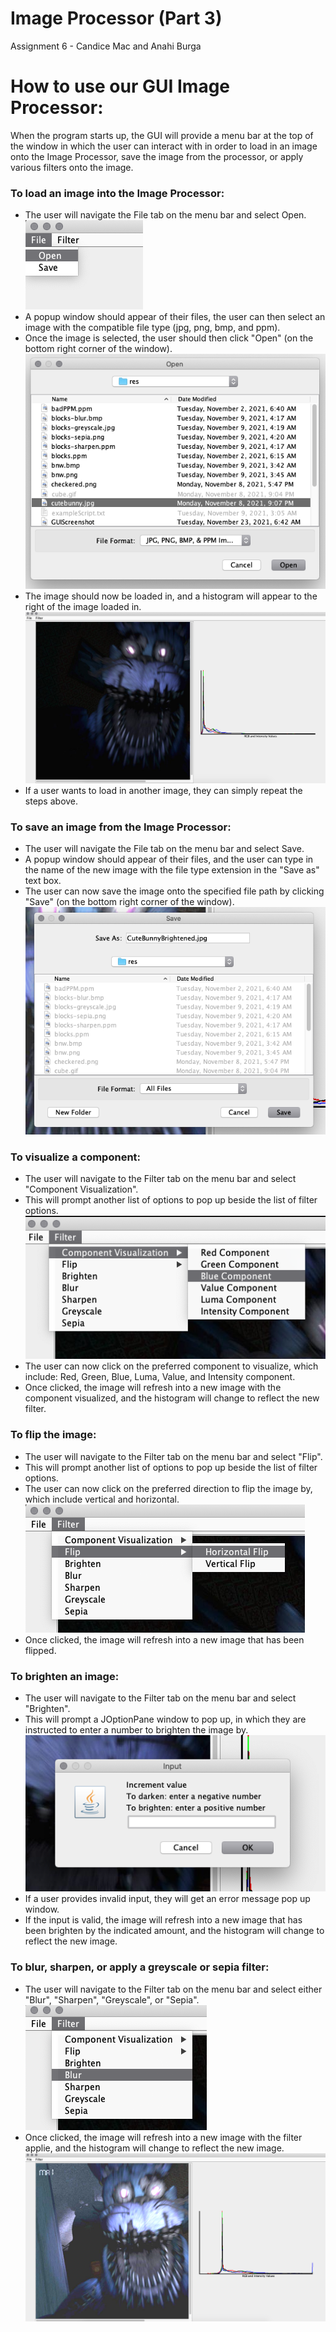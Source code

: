# Image Processor (Part 3)
Assignment 6 - Candice Mac and Anahi Burga

# How to use our GUI Image Processor:
When the program starts up, the GUI will provide a menu bar at the top of the window in which the user can interact with in order
to load in an image onto the Image Processor, save the image from the processor, or apply various filters onto the image.

### To load an image into the Image Processor:
  - The user will navigate the File tab on the menu bar and select Open.
  ![](res/GUILoad.png)
  - A popup window should appear of their files, the user can then select an image with the compatible file type (jpg, png, bmp, 
    and ppm). 
  - Once the image is selected, the user should then click "Open" (on the bottom right corner of the window).
  ![](res/GUILoadFile.png)
  - The image should now be loaded in, and a histogram will appear to the right of the image loaded in.
  ![](res/GUILoadImage.png)
  - If a user wants to load in another image, they can simply repeat the steps above.

### To save an image from the Image Processor:
  - The user will navigate the File tab on the menu bar and select Save.
  - A popup window should appear of their files, and the user can type in the name of the new image with the file type extension
    in the "Save as" text box.
  - The user can now save the image onto the specified file path by clicking "Save" (on the bottom right corner of the window).
  ![](res/GUISave.png)

### To visualize a component:
  - The user will navigate to the Filter tab on the menu bar and select "Component Visualization".
  - This will prompt another list of options to pop up beside the list of filter options.
  ![](res/GUIVisualizeComponent.png)
  - The user can now click on the preferred component to visualize, which include: Red, Green, Blue, Luma, Value, and Intensity component.
  - Once clicked, the image will refresh into a new image with the component visualized, and the histogram will change to reflect 
    the new filter. 

### To flip the image:
  - The user will navigate to the Filter tab on the menu bar and select "Flip".
  - This will prompt another list of options to pop up beside the list of filter options.
  - The user can now click on the preferred direction to flip the image by, which include vertical and horizontal.
  ![](res/GUIFlip.png)
  - Once clicked, the image will refresh into a new image that has been flipped.
  
### To brighten an image:
  - The user will navigate to the Filter tab on the menu bar and select "Brighten".
  - This will prompt a JOptionPane window to pop up, in which they are instructed to enter a number to brighten the image by.
  ![](res/GUIEnterIncrement.png)
  - If a user provides invalid input, they will get an error message pop up window.
  - If the input is valid, the image will refresh into a new image that has been brighten by the indicated amount, and the histogram
    will change to reflect the new image.

### To blur, sharpen, or apply a greyscale or sepia filter:
  - The user will navigate to the Filter tab on the menu bar and select either "Blur", "Sharpen", "Greyscale", or "Sepia".
  ![](res/GUIApplyFilter.png)
  - Once clicked, the image will refresh into a new image with the filter applie, and the histogram will change to reflect the new image.
  ![](res/GUIEditedImage.png)

  